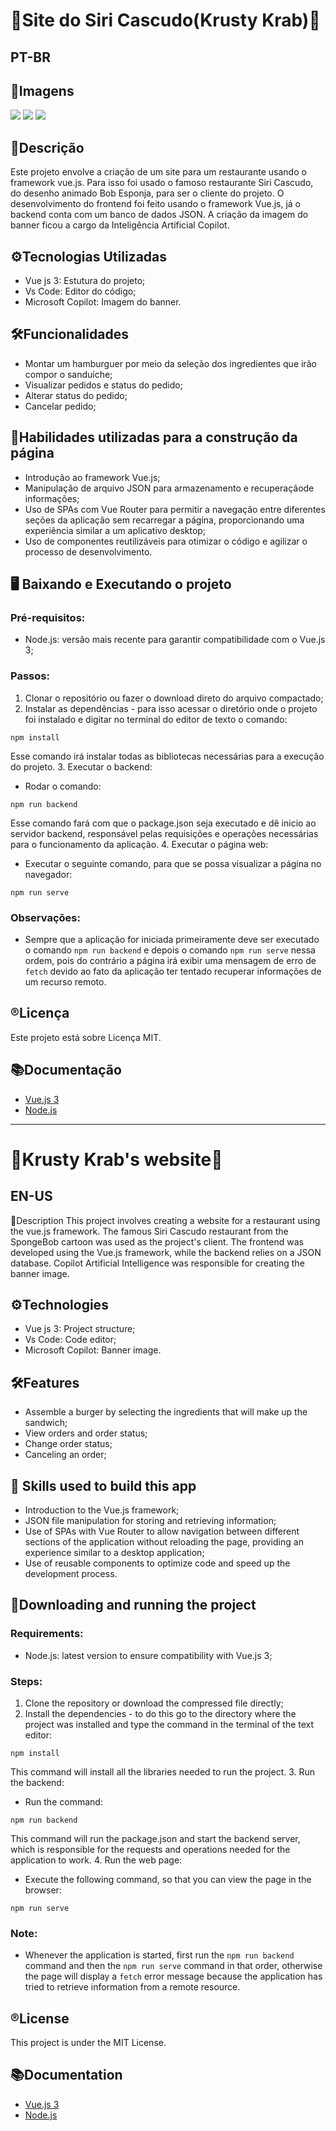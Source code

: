 # 🍔Site do Siri Cascudo(Krusty Krab)🍔

## **PT-BR**
## 📸Imagens
![](https://github.com/jessieFerrS/Projetos-Front-End/blob/main/Intermedi%C3%A1rio/Website%20SiriCascudo%20(Krust%20Krab)/Banner_TelaInicial.png)
![](https://github.com/jessieFerrS/Projetos-Front-End/blob/main/Intermedi%C3%A1rio/Website%20SiriCascudo%20(Krust%20Krab)/Tela_FazerPedido.png)
![](https://github.com/jessieFerrS/Projetos-Front-End/blob/main/Intermedi%C3%A1rio/Website%20SiriCascudo%20(Krust%20Krab)/Tela_GerenciarPedidos.png)
## 📄Descrição
Este projeto envolve a criação de um site para um restaurante usando o framework vue.js. Para isso foi usado o famoso restaurante Siri Cascudo, do desenho animado Bob Esponja, para ser o cliente do projeto. O desenvolvimento do frontend foi feito usando o framework Vue.js, já o backend conta com um banco de dados JSON. A criação da imagem do banner ficou a cargo da Inteligência Artificial Copilot. 

## ⚙️Tecnologias Utilizadas
- Vue js 3: Estutura do projeto;
- Vs Code: Editor do código;
- Microsoft Copilot: Imagem do banner.

## 🛠️Funcionalidades
- Montar um hamburguer por meio da seleção dos ingredientes que irão compor o sanduíche;
- Visualizar pedidos e status do pedido;
- Alterar status do pedido;
- Cancelar pedido;

## 🦾Habilidades utilizadas para a construção da página
- Introdução ao framework Vue.js;
- Manipulação de arquivo JSON para armazenamento e recuperaçãode informações;
- Uso de SPAs com Vue Router para permitir a navegação entre diferentes seções da aplicação sem recarregar a página, proporcionando uma experiência similar a um aplicativo desktop;
- Uso de componentes reutilizáveis para otimizar o código e agilizar o processo de desenvolvimento.


## 🖥️ Baixando e Executando o projeto
### Pré-requisitos:
- Node.js: versão mais recente para garantir compatibilidade com o Vue.js 3;

### Passos:
1. Clonar o repositório ou fazer o download direto do arquivo compactado;
2. Instalar as dependências - para isso acessar o diretório onde o projeto foi instalado e digitar no terminal do editor de texto o comando: 
```
npm install
```
Esse comando irá instalar todas as bibliotecas necessárias para a execução do projeto.
3. Executar o backend:
- Rodar o comando: 
```
npm run backend
```
Esse comando fará com que o package.json seja executado e dê inicio ao servidor backend, responsável pelas requisições e operações necessárias para o funcionamento da aplicação.
4. Executar o página web:
- Executar o seguinte comando, para que se possa visualizar a página no navegador: 
```
npm run serve
```

### Observações:
- Sempre que a aplicação for iniciada primeiramente deve ser executado o comando ```npm run backend``` e depois o comando ```npm run serve``` nessa ordem, pois do contrário a página irá exibir uma mensagem de erro de ```fetch``` devido ao fato da aplicação ter tentado recuperar informações de um recurso remoto. 

## ®️Licença
Este projeto está sobre Licença MIT.

## 📚Documentação
- [Vue.js 3](https://vuejs.org/guide/introduction.html)
- [Node.js](https://nodejs.org/api/)

-------------------------------------------------------------------
# 🍔Krusty Krab's website🍔

## **EN-US**
📄Description
This project involves creating a website for a restaurant using the vue.js framework. The famous Siri Cascudo restaurant from the SpongeBob cartoon was used as the project's client. The frontend was developed using the Vue.js framework, while the backend relies on a JSON database. Copilot Artificial Intelligence was responsible for creating the banner image. 

## ⚙️Technologies
- Vue js 3: Project structure;
- Vs Code: Code editor;
- Microsoft Copilot: Banner image.

## 🛠️Features
- Assemble a burger by selecting the ingredients that will make up the sandwich;
- View orders and order status;
- Change order status;
- Canceling an order;

## 🦾 Skills used to build this app
- Introduction to the Vue.js framework;
- JSON file manipulation for storing and retrieving information;
- Use of SPAs with Vue Router to allow navigation between different sections of the application without reloading the page, providing an experience similar to a desktop application;
- Use of reusable components to optimize code and speed up the development process.


## 📲Downloading and running the project
### Requirements:
- Node.js: latest version to ensure compatibility with Vue.js 3;

### Steps:
1. Clone the repository or download the compressed file directly;
2. Install the dependencies - to do this go to the directory where the project was installed and type the command in the terminal of the text editor: 
```
npm install
```
This command will install all the libraries needed to run the project.
3. Run the backend:
- Run the command: 
```
npm run backend
```
This command will run the package.json and start the backend server, which is responsible for the requests and operations needed for the application to work.
4. Run the web page:
- Execute the following command, so that you can view the page in the browser: 
```
npm run serve
```

### Note:
- Whenever the application is started, first run the ``npm run backend`` command and then the ``npm run serve`` command in that order, otherwise the page will display a ``fetch`` error message because the application has tried to retrieve information from a remote resource. 

## ®️License
This project is under the MIT License.

## 📚Documentation
- [Vue.js 3](https://vuejs.org/guide/introduction.html)
- [Node.js](https://nodejs.org/api/)
